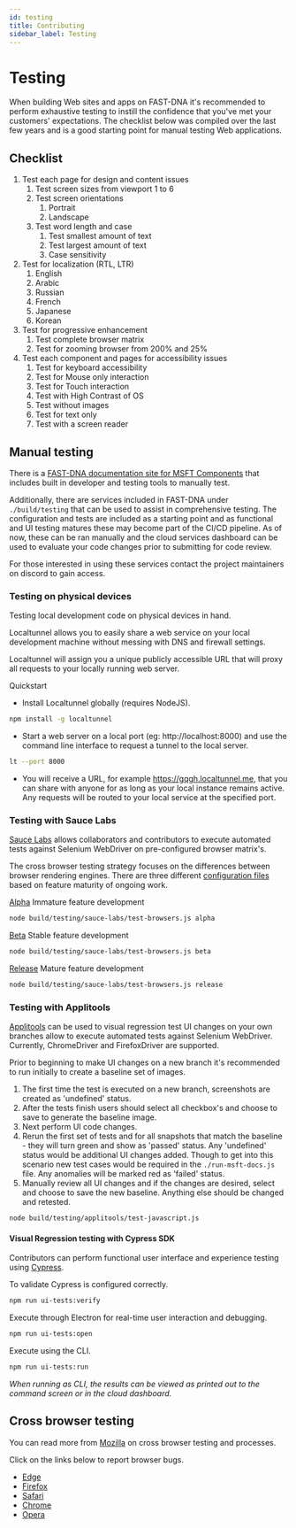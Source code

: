 ```yaml
---
id: testing
title: Contributing
sidebar_label: Testing
---
```


# Testing

When building Web sites and apps on FAST-DNA it's recommended to perform exhaustive testing to instill the confidence that you've met your customers' expectations. The checklist below was compiled over the last few years and is a good starting point for manual testing Web applications.

## Checklist

1. Test each page for design and content issues
    1. Test screen sizes from viewport 1 to 6
    2. Test screen orientations
       1. Portrait
       2. Landscape
    3. Test word length and case
        1. Test smallest amount of text
        2. Test largest amount of text
        3. Case sensitivity
2. Test for localization (RTL, LTR)
    1. English
    2. Arabic
    3. Russian
    4. French
    5. Japanese
    6. Korean
3. Test for progressive enhancement
    1. Test complete browser matrix
    2. Test for zooming browser from 200% and 25% 
4. Test each component and pages for accessibility issues
    1. Test for keyboard accessibility
    2. Test for Mouse only interaction
    3. Test for Touch interaction
    4. Test with High Contrast of OS
    5. Test without images
    6. Test for text only
    7. Test with a screen reader

## Manual testing

There is a [FAST-DNA documentation site for MSFT Components](https://msft-docs.fast-dna.net) that includes built in developer and testing tools to manually test.

Additionally, there are services included in FAST-DNA under `./build/testing` that can be used to assist in comprehensive testing. The configuration and tests are included as a starting point and as functional and UI testing matures these may become part of the CI/CD pipeline.  As of now, these can be ran manually and the cloud services dashboard can be used to evaluate your code changes prior to submitting for code review.

For those interested in using these services contact the project maintainers on discord to gain access.

### Testing on physical devices

Testing local development code on physical devices in hand.

Localtunnel allows you to easily share a web service on your local development machine without messing with DNS and firewall settings.

Localtunnel will assign you a unique publicly accessible URL that will proxy all requests to your locally running web server.

Quickstart

+ Install Localtunnel globally (requires NodeJS).

```bash
npm install -g localtunnel
```

+ Start a web server on a local port (eg: http://localhost:8000) and use the command line interface to request a tunnel to the local server.

```bash
lt --port 8000
```

+ You will receive a URL, for example https://gqgh.localtunnel.me, that you can share with anyone for as long as your local instance remains active. Any requests will be routed to your local service at the specified port.

### Testing with Sauce Labs

[Sauce Labs](https://saucelabs.com/beta/dashboard/builds) allows collaborators and contributors to execute automated tests against Selenium WebDriver on pre-configured browser matrix's.

The cross browser testing strategy focuses on the differences between browser rendering engines. There are three different [configuration files](https://github.com/Microsoft/fast-dna/tree/master/build/testing) based on feature maturity of ongoing work.

[Alpha](https://github.com/Microsoft/fast-dna/blob/master/build/testing/config-browsers.alpha.js) Immature feature development

```bash
node build/testing/sauce-labs/test-browsers.js alpha
```

[Beta](https://github.com/Microsoft/fast-dna/blob/master/build/testing/config-browsers.beta.js) Stable feature development

```bash
node build/testing/sauce-labs/test-browsers.js beta
```

[Release](https://github.com/Microsoft/fast-dna/blob/master/build/testing/config-browsers.release.js) Mature feature development

```bash
node build/testing/sauce-labs/test-browsers.js release
```

### Testing with Applitools

[Applitools](https://eyes.applitools.com/) can be used to visual regression test UI changes on your own branches allow  to execute automated tests against Selenium WebDriver. Currently, ChromeDriver and FirefoxDriver are supported.

Prior to beginning to make UI changes on a new branch it's recommended to run initially to create a baseline set of images.

1. The first time the test is executed on a new branch, screenshots are created as 'undefined' status.
2. After the tests finish users should select all checkbox's and choose to save to generate the baseline image.
3. Next perform UI code changes.
4. Rerun the first set of tests and for all snapshots that match the baseline - they will turn green and show as 'passed' status. Any 'undefined' status would be additional UI changes added. Though to get into this scenario new test cases would be required in the `./run-msft-docs.js` file.  Any anomalies will be marked red as 'failed' status.
5. Manually review all UI changes and if the changes are desired, select and choose to save the new baseline. Anything else should be changed and retested.

```bash
node build/testing/applitools/test-javascript.js
```

#### Visual Regression testing with Cypress SDK

Contributors can perform functional user interface and experience testing using [Cypress](https://www.cypress.io/).

To validate Cypress is configured correctly.

```bash
npm run ui-tests:verify
```

Execute through Electron for real-time user interaction and debugging.

```bash
npm run ui-tests:open
```

Execute using the CLI.

```bash
npm run ui-tests:run
```

_When running as CLI, the results can be viewed as printed out to the command screen or in the cloud dashboard._

## Cross browser testing

You can read more from [Mozilla](https://developer.mozilla.org/en-US/docs/Learn/Tools_and_testing/Cross_browser_testing/Introduction) on cross browser testing and processes.

Click on the links below to report browser bugs.

+ [Edge](https://developer.microsoft.com/en-us/microsoft-edge/platform/issues/)
+ [Firefox](https://bugzilla.mozilla.org/)
+ [Safari](https://bugs.webkit.org/)
+ [Chrome](https://bugs.chromium.org/p/chromium/issues/list)
+ [Opera](https://bugs.opera.com/wizard/desktop)